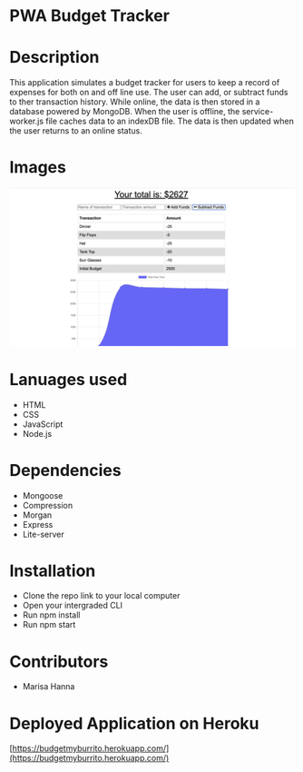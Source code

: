 #       PWA Budget Tracker


#       Description 


This application simulates a budget tracker for users to keep a record of expenses for both on and off line use. The user can add, or subtract funds to ther transaction history. While online, the data is then stored in a database powered by MongoDB. When the user is offline, the service-worker.js file caches data to an indexDB file. The data is then updated when the user returns to an online status.


#       Images

![screenshot](public/images/screenshot.png)



#       Lanuages used

* HTML
* CSS
* JavaScript
* Node.js


#       Dependencies 

* Mongoose
* Compression
* Morgan
* Express
* Lite-server


#       Installation 

* Clone the repo link to your local computer
* Open your intergraded CLI
* Run npm install
* Run npm start


#       Contributors

* Marisa Hanna


#       Deployed Application on Heroku

[https://budgetmyburrito.herokuapp.com/](https://budgetmyburrito.herokuapp.com/)
